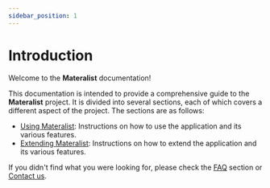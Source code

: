 ```yaml
---
sidebar_position: 1
---
```


# Introduction

Welcome to the **Materalist** documentation!

This documentation is intended to provide a comprehensive guide to the **Materalist** project. 
It is divided into several sections, each of which covers a different aspect of the project. 
The sections are as follows:

- [Using Materalist](usage/index.md): Instructions on how to use the application and its various features.
- [Extending Materalist](extending/index.md): Instructions on how to extend the application and its various features.

If you didn't find what you were looking for, please check the [FAQ](faq.md) section or [Contact us](contact.md).